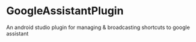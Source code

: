 # GoogleAssistantPlugin
An android studio plugin for managing &amp; broadcasting shortcuts to google assistant
